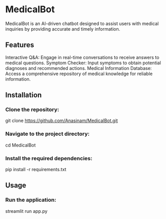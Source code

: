 # MedicalBot
MedicalBot is an AI-driven chatbot designed to assist users with medical inquiries by providing accurate and timely information.

## Features
Interactive Q&A: Engage in real-time conversations to receive answers to medical questions.
Symptom Checker: Input symptoms to obtain potential diagnoses and recommended actions.
Medical Information Database: Access a comprehensive repository of medical knowledge for reliable information.

## Installation

### Clone the repository:

git clone https://github.com/Anasinam/MedicalBot.git

### Navigate to the project directory:

cd MedicalBot

### Install the required dependencies:

pip install -r requirements.txt


## Usage

### Run the application:

streamlit run app.py




